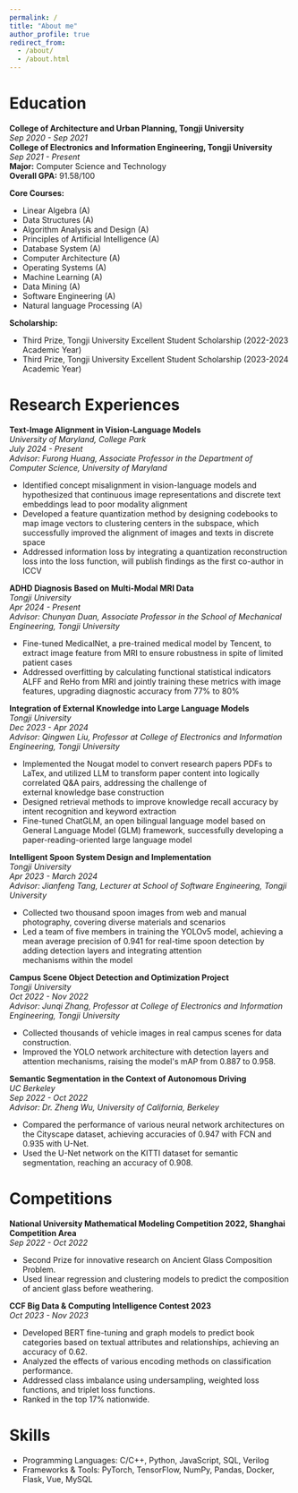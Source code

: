 ```yaml
---
permalink: /
title: "About me"
author_profile: true
redirect_from: 
  - /about/
  - /about.html
---
```


# Education
**College of Architecture and Urban Planning, Tongji University**  
_Sep 2020 - Sep 2021_  
**College of Electronics and Information Engineering, Tongji University**  
_Sep 2021 - Present_  
**Major:** Computer Science and Technology  
**Overall GPA:** 91.58/100  

**Core Courses:**  
- Linear Algebra (A)  
- Data Structures (A)  
- Algorithm Analysis and Design (A)  
- Principles of Artificial Intelligence (A)  
- Database System (A)  
- Computer Architecture (A)
- Operating Systems (A)
- Machine Learning (A)  
- Data Mining (A)
- Software Engineering (A)
- Natural language Processing (A)

**Scholarship:**  
- Third Prize, Tongji University Excellent Student Scholarship (2022-2023 Academic Year)
- Third Prize, Tongji University Excellent Student Scholarship (2023-2024 Academic Year)  

# Research Experiences
**Text-Image Alignment in Vision-Language Models**  
_University of Maryland, College Park_  
_July 2024 - Present_  
_Advisor: Furong Huang, Associate Professor in the Department of Computer Science, University of Maryland_

- Identified concept misalignment in vision-language models and hypothesized that continuous image representations and discrete text embeddings lead to poor modality alignment
- Developed a feature quantization method by designing codebooks to map image vectors to clustering centers in the subspace, which successfully improved the alignment of images and texts     in discrete space
- Addressed information loss by integrating a quantization reconstruction loss into the loss function, will publish findings as the first co-author in ICCV 

**ADHD Diagnosis Based on Multi-Modal MRI Data**  
_Tongji University_  
_Apr 2024 - Present_  
_Advisor: Chunyan Duan, Associate Professor in the School of Mechanical Engineering, Tongji University_

- Fine-tuned MedicalNet, a pre-trained medical model by Tencent, to extract image feature from MRI to ensure robustness in spite of limited patient cases
- Addressed overfitting by calculating functional statistical indicators ALFF and ReHo from MRI and jointly training these metrics with image features, upgrading diagnostic accuracy from     77% to 80% 

**Integration of External Knowledge into Large Language Models**  
_Tongji University_  
_Dec 2023 - Apr 2024_  
_Advisor: Qingwen Liu, Professor at College of Electronics and Information Engineering, Tongji University_

- Implemented the Nougat model to convert research papers PDFs to LaTex, and utilized LLM to transform paper content into logically correlated Q&A pairs, addressing the challenge of       
  external knowledge base construction  
- Designed retrieval methods to improve knowledge recall accuracy by intent recognition and keyword extraction 
- Fine-tuned ChatGLM, an open bilingual language model based on General Language Model (GLM) framework, successfully developing a paper-reading-oriented large language model

**Intelligent Spoon System Design and Implementation**  
_Tongji University_  
_Apr 2023 - March 2024_  
_Advisor: Jianfeng Tang, Lecturer at School of Software Engineering, Tongji University_  

- Collected two thousand spoon images from web and manual photography, covering diverse materials and scenarios  
- Led a team of five members in training the YOLOv5 model, achieving a mean average precision of 0.941 for real-time spoon detection by adding detection layers and integrating attention   
  mechanisms within the model  

**Campus Scene Object Detection and Optimization Project**  
_Tongji University_  
_Oct 2022 - Nov 2022_  
_Advisor: Junqi Zhang, Professor at College of Electronics and Information Engineering, Tongji University_  

- Collected thousands of vehicle images in real campus scenes for data construction.  
- Improved the YOLO network architecture with detection layers and attention mechanisms, raising the model's mAP from 0.887 to 0.958.  

**Semantic Segmentation in the Context of Autonomous Driving**  
_UC Berkeley_  
_Sep 2022 - Oct 2022_  
_Advisor: Dr. Zheng Wu, University of California, Berkeley_  

- Compared the performance of various neural network architectures on the Cityscape dataset, achieving accuracies of 0.947 with FCN and 0.935 with U-Net.  
- Used the U-Net network on the KITTI dataset for semantic segmentation, reaching an accuracy of 0.908.  

# Competitions
**National University Mathematical Modeling Competition 2022, Shanghai Competition Area**  
_Sep 2022 - Oct 2022_  
- Second Prize for innovative research on Ancient Glass Composition Problem.  
- Used linear regression and clustering models to predict the composition of ancient glass before weathering.  

**CCF Big Data & Computing Intelligence Contest 2023**  
_Oct 2023 - Nov 2023_  
- Developed BERT fine-tuning and graph models to predict book categories based on textual attributes and relationships, achieving an accuracy of 0.62.  
- Analyzed the effects of various encoding methods on classification performance.  
- Addressed class imbalance using undersampling, weighted loss functions, and triplet loss functions.  
- Ranked in the top 17% nationwide.  

# Skills
- Programming Languages: C/C++, Python, JavaScript, SQL, Verilog
- Frameworks & Tools: PyTorch, TensorFlow, NumPy, Pandas, Docker, Flask, Vue, MySQL
